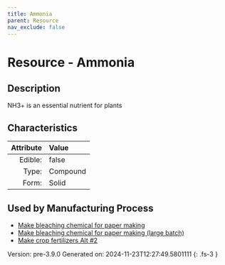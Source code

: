 ```yaml
---
title: Ammonia
parent: Resource
nav_exclude: false
---
```

# Resource - Ammonia

## Description
 NH3+ is an essential nutrient for plants

## Characteristics

| Attribute      | Value |
|--------:|:------|
|Edible:|false|
|Type:|Compound|
|Form:|Solid|
 

## Used by Manufacturing Process

- [Make bleaching chemical for paper making](../process/make-bleaching-chemical-for-paper-making.html)
- [Make bleaching chemical for paper making (large batch)](../process/make-bleaching-chemical-for-paper-making--large-batch-.html)
- [Make crop fertilizers Alt #2](../process/make-crop-fertilizers-alt--2.html)


    

Version: pre-3.9.0 Generated on: 2024-11-23T12:27:49.5801111
{: .fs-3 }
